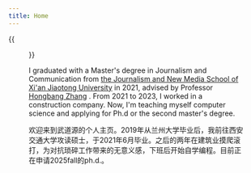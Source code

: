 ```yaml
---
title: Home
---
```


{{<figure src="https://i.postimg.cc/05J7jq5j/Peterson.jpg" title="Me and Peterson had lunch at an India Restaurant (Peterson是交大的外教，我曾在他的Oral English课上做TA)" width="450">}}

I graduated with a Master's degree in Journalism and Communication from [the Journalism and New Media School of Xi'an Jiaotong University](https://xmtxy.xjtu.edu.cn/) in 2021, advised by Professor [Hongbang Zhang](https://xmtxy.xjtu.edu.cn/info/1223/8549.htm) . From 2021 to 2023, I worked in a construction company. Now, I'm teaching myself computer science and applying for Ph.d or the second master's degree.

欢迎来到武道源的个人主页。2019年从兰州大学毕业后，我前往西安交通大学攻读硕士，于2021年6月毕业。之后的两年在建筑业摸爬滚打，为对抗琐碎工作带来的无意义感，下班后开始自学编程。目前正在申请2025fall的ph.d.。